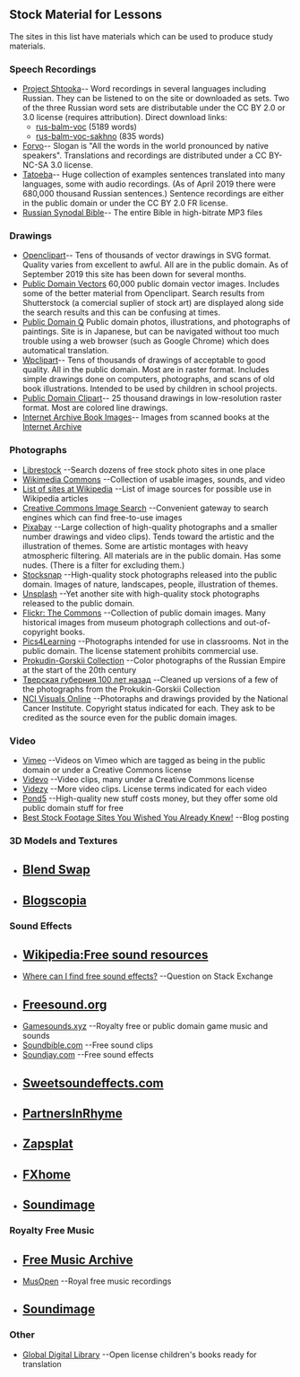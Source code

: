 ## Stock Material for Lessons

The sites in this list have materials which can be used to produce study
materials.

### Speech Recordings
* [Project Shtooka](http://shtooka.net/overview.php?lang=rus)--
	Word recordings in several languages including Russian. They can
	be listened to on the site or downloaded as sets. Two of the
	three Russian word sets are distributable under the CC BY 2.0
	or 3.0 license (requires attribution). Direct download links:
  * [rus-balm-voc](http://download.shtooka.net/rus-balm-voc_flac.tar) (5189 words)
  * [rus-balm-voc-sakhno](http://download.shtooka.net/rus-balm-voc-sakhno_flac.tar) (835 words)
* [Forvo](https://forvo.com/)--
	Slogan is "All the words in the world pronounced by native speakers".
	Translations and recordings are distributed under a CC BY-NC-SA 3.0
	license.
* [Tatoeba](https://tatoeba.org/eng/)--
	Huge collection of examples sentences translated into many languages,
	some with audio recordings. (As of April 2019 there were 680,000
	thousand Russian sentences.) Sentence recordings are either in the
	public domain or under the CC BY 2.0 FR license.
* [Russian Synodal Bible](http://www.blagovestnik.org/bible/blag320.htm)--
	The entire Bible in high-bitrate MP3 files

### Drawings
* [Openclipart](https://openclipart.org/)--
	Tens of thousands of vector drawings in SVG format. Quality varies from
	excellent to awful. All are in the public domain. As of September 2019
	this site has been down for several months.
* [Public Domain Vectors](https://publicdomainvectors.org/)
	60,000 public domain vector images. Includes some of the better
	material from Openclipart.
	Search results from Shutterstock (a comercial suplier of stock art)
	are displayed along side the search results and this can be confusing at times.
* [Public Domain Q](https://publicdomainq.net/)
	Public domain photos, illustrations, and photographs of paintings. Site is in
	Japanese, but can be navigated without too much trouble using a web browser
	(such as Google Chrome) which does automatical translation.
* [Wpclipart](https://wpclipart.com/)--
	Tens of thousands of drawings of acceptable to good quality. All in the
	public domain. Most are in raster format. Includes simple drawings
	done on computers, photographs, and scans of old book illustrations.
	Intended to be used by children in school projects.
* [Public Domain Clipart](https://www.pdclipart.org/)--
	25 thousand drawings in low-resolution raster format. Most are colored
	line drawings.
* [Internet Archive Book Images](https://www.flickr.com/photos/internetarchivebookimages/)--
	Images from scanned books at the [Internet Archive](https://archive.org/)

### Photographs
* [Librestock](https://librestock.com/)
	--Search dozens of free stock photo sites in one place
* [Wikimedia Commons](https://commons.wikimedia.org/wiki/Main_Page)
	--Collection of usable images, sounds, and video
* [List of sites at Wikipedia](https://commons.m.wikimedia.org/wiki/Commons:Free_media_resources/Photography)
	--List of image sources for possible use in Wikipedia articles
* [Creative Commons Image Search](https://search.creativecommons.org/)
	--Convenient gateway to search engines which can find free-to-use images
* [Pixabay](https://pixabay.com/)
	--Large collection of high-quality photographs and a smaller number
	drawings and video clips). Tends toward the artistic and the illustration
	of themes. Some are artistic montages with heavy atmospheric filtering.
	All materials are in the public domain. Has some nudes. (There is a filter
	for excluding them.)
* [Stocksnap](https://stocksnap.io/)
	--High-quality stock photographs released into the public domain. Images
	of nature, landscapes, people, illustration of themes.
* [Unsplash](https://unsplash.com/)
	--Yet another site with high-quality stock photographs released to the
	public domain.
* [Flickr: The Commons](https://www.flickr.com/commons)
	--Collection of public domain images. Many historical images from museum
	photograph collections and out-of-copyright books.
* [Pics4Learning](http://pics4learning.com/)
	--Photographs intended for use in classrooms. Not in the public domain.
	The license statement prohibits commercial use.
* [Prokudin-Gorskii Collection](http://www.loc.gov/pictures/collection/prok/)
	--Color photographs of the Russian Empire at the start of the 20th century
* [Тверская губерния 100 лет назад](https://olegfrolov.livejournal.com/124176.html)
	--Cleaned up versions of a few of the photographs from the
	Prokukin-Gorskii Collection
* [NCI Visuals Online](https://visualsonline.cancer.gov/)
	--Photoraphs and drawings provided by the National Cancer Institute.
	Copyright status indicated for each. They ask to be credited as the source
	even for the public domain images.

### Video
* [Vimeo](https://vimeo.com/creativecommons)
	--Videos on Vimeo which are tagged as being in the public domain or under
	a Creative Commons license
* [Videvo](https://www.videvo.net/)
	--Video clips, many under a Creative Commons license
* [Videzy](https://www.videezy.com/)
	--More video clips. License terms indicated for each video
* [Pond5](https://www.pond5.com/public-domain-curated-collections)
	--High-quality new stuff costs money, but they offer some old public
	domain stuff for free
* [Best Stock Footage Sites You Wished You Already Knew!](https://blog.templatetoaster.com/best-stock-footage-sites/)
	--Blog posting

### 3D Models and Textures
* [Blend Swap](https://www.blendswap.com)
	--
* [Blogscopia](https://resources.blogscopia.com)
	--

### Sound Effects
* [Wikipedia:Free sound resources](https://en.m.wikipedia.org/wiki/Wikipedia:Free_sound_resources)
	--
* [Where can I find free sound effects?](https://sound.stackexchange.com/questions/25298/where-can-i-find-free-sound-effects)
	--Question on Stack Exchange
* [Freesound.org](https://freesound.org)
	--
* [Gamesounds.xyz](https://gamesounds.xyz)
	--Royalty free or public domain game music and sounds
* [Soundbible.com](http://soundbible.com)
	--Free sound clips
* [Soundjay.com](https://www.soundjay.com)
	--Free sound effects
* [Sweetsoundeffects.com](http://sweetsoundeffects.com)
	--
* [PartnersInRhyme](https://www.partnersinrhyme.com/pir/PIRsfx.shtml)
	--
* [Zapsplat](https://www.zapsplat.com)
	--
* [FXhome](https://fxhome.com/sound-effects)
	--
* [Soundimage](http://soundimage.org)
	--

### Royalty Free Music
* [Free Music Archive](https://archive.org/details/freemusicarchive)
	--
* [MusOpen](https://musopen.org)
	--Royal free music recordings
* [Soundimage](http://soundimage.org)
	--

### Other
* [Global Digital Library](https://home.digitallibrary.io/)
	--Open license children's books ready for translation

